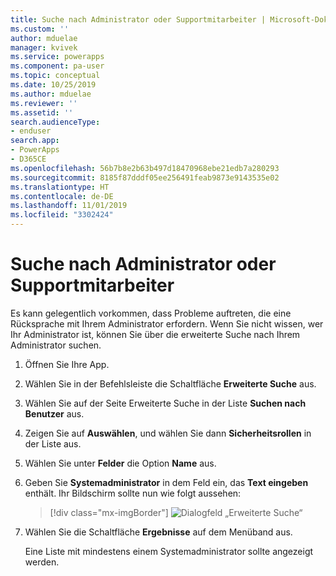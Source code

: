 ```yaml
---
title: Suche nach Administrator oder Supportmitarbeiter | Microsoft-Dokumentation
ms.custom: ''
author: mduelae
manager: kvivek
ms.service: powerapps
ms.component: pa-user
ms.topic: conceptual
ms.date: 10/25/2019
ms.author: mduelae
ms.reviewer: ''
ms.assetid: ''
search.audienceType:
- enduser
search.app:
- PowerApps
- D365CE
ms.openlocfilehash: 56b7b8e2b63b497d18470968ebe21edb7a280293
ms.sourcegitcommit: 8185f87dddf05ee256491feab9873e9143535e02
ms.translationtype: HT
ms.contentlocale: de-DE
ms.lasthandoff: 11/01/2019
ms.locfileid: "3302424"
---
```

# <a name="find-your-administrator-or-support-person"></a>Suche nach Administrator oder Supportmitarbeiter 

Es kann gelegentlich vorkommen, dass Probleme auftreten, die eine Rücksprache mit Ihrem Administrator erfordern. Wenn Sie nicht wissen, wer Ihr Administrator ist, können Sie über die erweiterte Suche nach Ihrem Administrator suchen.  
  
1. Öffnen Sie Ihre App.  
  
2. Wählen Sie in der Befehlsleiste die Schaltfläche **Erweiterte Suche** aus.
  
3. Wählen Sie auf der Seite Erweiterte Suche in der Liste **Suchen nach** **Benutzer** aus.  
  
4. Zeigen Sie auf **Auswählen**, und wählen Sie dann **Sicherheitsrollen** in der Liste aus.  
  
5. Wählen Sie unter **Felder** die Option **Name** aus.  
  
6. Geben Sie **Systemadministrator** in dem Feld ein, das **Text eingeben** enthält. Ihr Bildschirm sollte nun wie folgt aussehen:  
     
   > [!div class="mx-imgBorder"]
   > ![Dialogfeld „Erweiterte Suche“](media/find-admnistrator-advanced-find-complete.png "Dialogfeld „Erweiterte Suche“")  
  
7. Wählen Sie die Schaltfläche **Ergebnisse** auf dem Menüband aus.  
  
   Eine Liste mit mindestens einem Systemadministrator sollte angezeigt werden.  
  
